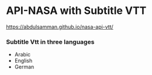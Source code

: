# API-NASA with Subtitle VTT

https://abdulsamman.github.io/nasa-api-vtt/

 
### Subtitle Vtt in three languages

- Arabic
- English
- German

